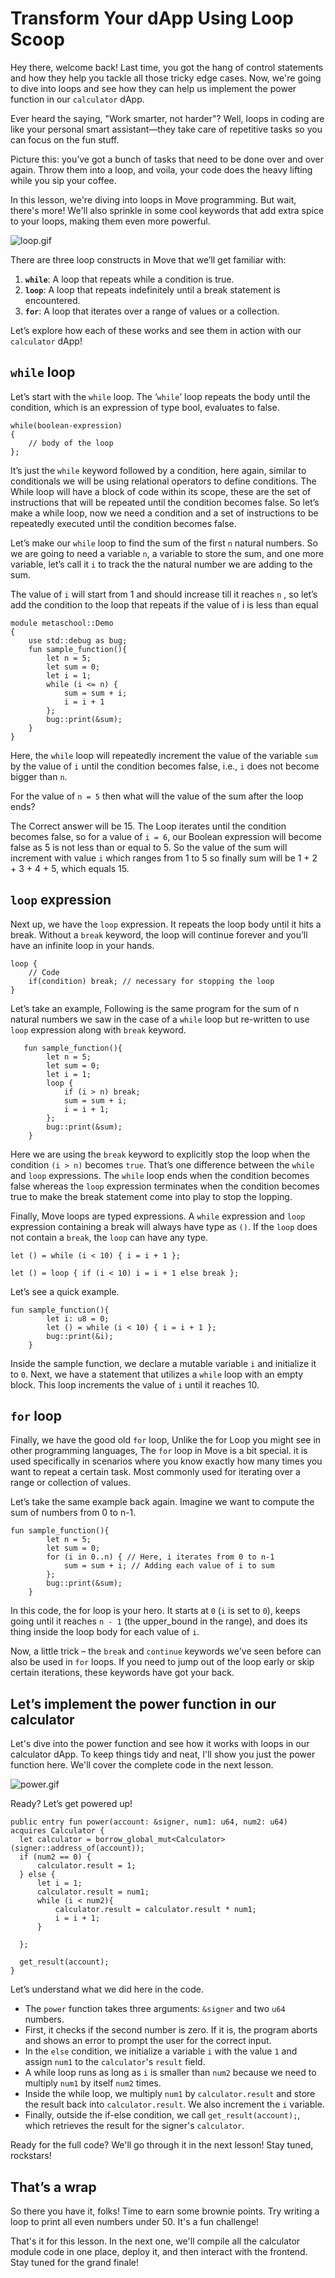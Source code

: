 # Transform Your dApp Using Loop Scoop

Hey there, welcome back! Last time, you got the hang of control statements and how they help you tackle all those tricky edge cases. Now, we're going to dive into loops and see how they can help us implement the power function in our `calculator` dApp.

Ever heard the saying, "Work smarter, not harder"? Well, loops in coding are like your personal smart assistant—they take care of repetitive tasks so you can focus on the fun stuff.

Picture this: you’ve got a bunch of tasks that need to be done over and over again. Throw them into a loop, and voila, your code does the heavy lifting while you sip your coffee.

In this lesson, we're diving into loops in Move programming. But wait, there's more! We'll also sprinkle in some cool keywords that add extra spice to your loops, making them even more powerful.

![loop.gif](https://github.com/0xmetaschool/Learning-Projects/blob/main/assests_for_all/aptos-c2-building-on-aptos-assets/Transform%20Your%20dApp%20Using%20Loop%20Scoop/loop.gif?raw=true)

There are three loop constructs in Move that we’ll get familiar with:

1. **`while`**: A loop that repeats while a condition is true.
2. **`loop`**: A loop that repeats indefinitely until a break statement is encountered.
3. **`for`**: A loop that iterates over a range of values or a collection.

Let’s explore how each of these works and see them in action with our `calculator` dApp!

## `while` loop

Let’s start with the `while` loop. The ‘`while`’ loop repeats the body until the condition, which is an expression of type bool, evaluates to false. 

```
while(boolean-expression)
{
	// body of the loop
};
```

It’s just the `while` keyword followed by a condition, here again, similar to conditionals we will be using relational operators to define conditions. The While loop will have a block of code within its scope, these are the set of instructions that will be repeated until the condition becomes false. So let’s make a while loop, now we need a condition and a set of instructions to be repeatedly executed until the condition becomes false.

Let’s make our `while` loop to find the sum of the first `n` natural numbers. So we are going to need a variable `n`, a variable to store the sum, and one more variable, let’s call it `i` to track the the natural number we are adding to the sum. 

The value of `i` will start from 1 and should increase till it reaches `n` , so let’s add the condition to the loop that repeats if the value of i is less than equal 

```
module metaschool::Demo
{
    use std::debug as bug;
    fun sample_function(){
        let n = 5; 
        let sum = 0;
        let i = 1;
        while (i <= n) {
            sum = sum + i;
            i = i + 1
        };
        bug::print(&sum);
    }
}
```

 

Here, the `while` loop will repeatedly increment the value of the variable `sum` by the value of `i` until the condition becomes false, i.e., `i` does not become bigger than `n`. 

For the value of `n = 5` then what will the value of the sum after the loop ends?

The Correct answer will be 15. The Loop iterates until the condition becomes false, so for a value of `i = 6`, our Boolean expression will become false as 5 is not less than or equal to 5. So the value of the sum will increment with value `i` which ranges from 1 to 5 so finally sum will be 1 + 2 + 3 + 4 + 5, which equals 15.

## `loop` expression

Next up, we have the `loop` expression. It repeats the loop body until it hits a break. Without a `break` keyword, the loop will continue forever and you’ll have an infinite loop in your hands. 

```
loop {
	// Code
	if(condition) break; // necessary for stopping the loop	
}
```

Let’s take an example, Following is the same program for the sum of n natural numbers we saw in the case of a `while` loop but re-written to use `loop` expression along with `break` keyword.

```
   fun sample_function(){
        let n = 5; 
        let sum = 0;
        let i = 1;
        loop {
            if (i > n) break;
            sum = sum + i;
            i = i + 1;
        };
        bug::print(&sum);
    }
```

Here we are using the `break` keyword to explicitly stop the loop when the condition `(i > n)` becomes `true`. That’s one difference between the `while` and `loop` expressions. The `while` loop ends when the condition becomes false whereas the `loop` expression terminates when the condition becomes true to make the break statement come into play to stop the lopping.

Finally, Move loops are typed expressions. A `while` expression and `loop` expression containing a break will always have type as `()`. If the `loop` does not contain a `break`, the `loop` can have any type.

```
let () = while (i < 10) { i = i + 1 };

let () = loop { if (i < 10) i = i + 1 else break };
```

Let’s see a quick example.

```
fun sample_function(){
        let i: u8 = 0;
        let () = while (i < 10) { i = i + 1 };
        bug::print(&i);
    }
```

Inside the sample function, we declare a mutable variable `i` and initialize it to `0`. Next, we have a statement that utilizes a `while` loop with an empty block. This loop increments the value of `i` until it reaches 10.

## `for` loop

Finally, we have the good old `for` loop, Unlike the for Loop you might see in other programming languages, The `for` loop in Move is a bit special. it is used specifically in scenarios where you know exactly how many times you want to repeat a certain task. Most commonly used for iterating over a range or collection of values. 

Let’s take the same example back again. Imagine we want to compute the sum of numbers from 0 to n-1. 

```
fun sample_function(){
        let n = 5;
        let sum = 0;
        for (i in 0..n) { // Here, i iterates from 0 to n-1
            sum = sum + i; // Adding each value of i to sum
        };
        bug::print(&sum);
    }
```

In this code, the for loop is your hero. It starts at `0` (`i` is set to `0`), keeps going until it reaches `n - 1` (the upper_bound in the range), and does its thing inside the loop body for each value of `i`.

Now, a little trick – the `break` and `continue` keywords we've seen before can also be used in `for` loops. If you need to jump out of the loop early or skip certain iterations, these keywords have got your back.

## Let’s implement the power function in our calculator

Let's dive into the power function and see how it works with loops in our calculator dApp. To keep things tidy and neat, I'll show you just the power function here. We'll cover the complete code in the next lesson.

![power.gif](https://github.com/0xmetaschool/Learning-Projects/blob/main/assests_for_all/aptos-c2-building-on-aptos-assets/Transform%20Your%20dApp%20Using%20Loop%20Scoop/power.gif?raw=true)

Ready? Let’s get powered up!

```
public entry fun power(account: &signer, num1: u64, num2: u64) acquires Calculator {
  let calculator = borrow_global_mut<Calculator>(signer::address_of(account));
  if (num2 == 0) {
      calculator.result = 1;
  } else {
      let i = 1;
      calculator.result = num1;
      while (i < num2){
          calculator.result = calculator.result * num1;
          i = i + 1;
      }

  };

  get_result(account);
}
```

Let’s understand what we did here in the code.

- The `power` function takes three arguments: `&signer` and two `u64` numbers.
- First, it checks if the second number is zero. If it is, the program aborts and shows an error to prompt the user for the correct input.
- In the `else` condition, we initialize a variable `i` with the value `1` and assign `num1` to the `calculator`'s `result` field.
- A while loop runs as long as `i` is smaller than `num2` because we need to multiply `num1` by itself `num2` times.
- Inside the while loop, we multiply `num1` by `calculator.result` and store the result back into `calculator.result`. We also increment the `i` variable.
- Finally, outside the if-else condition, we call `get_result(account);`, which retrieves the result for the signer's `calculator`.

Ready for the full code? We'll go through it in the next lesson! Stay tuned, rockstars!

## That’s a wrap

So there you have it, folks! Time to earn some brownie points. Try writing a loop to print all even numbers under 50. It's a fun challenge!

That's it for this lesson. In the next one, we'll compile all the calculator module code in one place, deploy it, and then interact with the frontend. Stay tuned for the grand finale!
